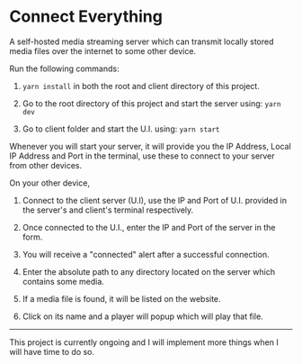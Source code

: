 # **Connect Everything**

A self-hosted media streaming server which can transmit locally stored media files over the internet to some
other device.

Run the following commands:

1. `yarn install` in both the root and client directory of this project.

2. Go to the root directory of this project and start the server using: `yarn dev`

3. Go to client folder and start the U.I. using: `yarn start`

Whenever you will start your server, it will provide you the IP Address, Local IP Address and Port in the terminal, use these to connect to your server from other devices.

On your other device,

1. Connect to the client server (U.I), use the IP and Port of U.I. provided in the server's and client's terminal respectively.
 
2. Once connected to the U.I., enter the IP and Port of the server in the form.
 
3. You will receive a "connected" alert after a successful connection.
 
4. Enter the absolute path to any directory located on the server which contains some media.
 
5. If a media file is found, it will be listed on the website.
 
6. Click on its name and a player will popup which will play that file.


---

This project is currently ongoing and I will implement more things when I will have time to do so.
